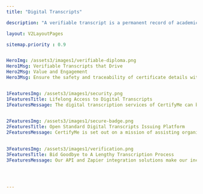 ```yaml
---
title: "Digital Transcripts"

description: "A verifiable transcript is a permanent record of academic achievements. CertifyMe, users can create, issue, and manage verifiable transcripts with advanced bank-level security encryptions."

layout: V2LayoutPages

sitemap.priority : 0.9


HeroImg: /assets3/images1/verifiable-diploma.png
Hero1Msg: Verifiable Transcripts that Drive 
Hero2Msg: Value and Engagement
Hero3Msg: Ensure the safety and traceability of certificate details without the necessity of a third-party verification authoritative body. 


1FeaturesImg: /assets3/images1/security.png
1FeaturesTitle: Lifelong Access to Digital Transcripts
1FeaturesMessage: The digital transcription services of CertifyMe can be rightly claimed as a breakthrough as it has addressed the common problem of paper certificates:Misplacement.<br> The digital credentials and badges remain stored on the Quantum Ledger database. Candidates can access the certificates anytime and from anywhere.

                  
2FeaturesImg: /assets3/images1/secure-badge.png
2FeaturesTitle: Open Standard Digital Transcripts Issuing Platform
2FeaturesMessage: CertifyMe is set out on a mission of assisting organizations, training, and educational institutions to constitute the best industry practices. We have simplified the certification process by allowing you to create and issue certificates in a minimal timeframe.<br><br> The easy-to-design and easy-to-manage verifiable transcripts maximize your brand value, course efficiency, and candidates’ confidence. The instantly shareable digital transcripts take your business reputation up a notch.  

                  
3FeaturesImg: /assets3/images1/verification.png
3FeaturesTitle: Bid Goodbye to A Lengthy Transcription Process
3FeaturesMessage: Our API and Zapier integration solutions make our incorporation process straightforward. Simply integrate us into your traditional credentialing process to get the best of both worlds:smart and dynamic digital transcripts with an easy downloading and sharing process.<br> Making changes to verifiable documents becomes a matter of a split second. Quick application for correction and instant editing make certificate management quick and easy. Exhibit the hard work your students have put forward by collaborating with our credentialing platform.<br> CertifyMe securely enables enterprises to scale global credentialing programs for data protection and security. Get in touch with us!




---
```

